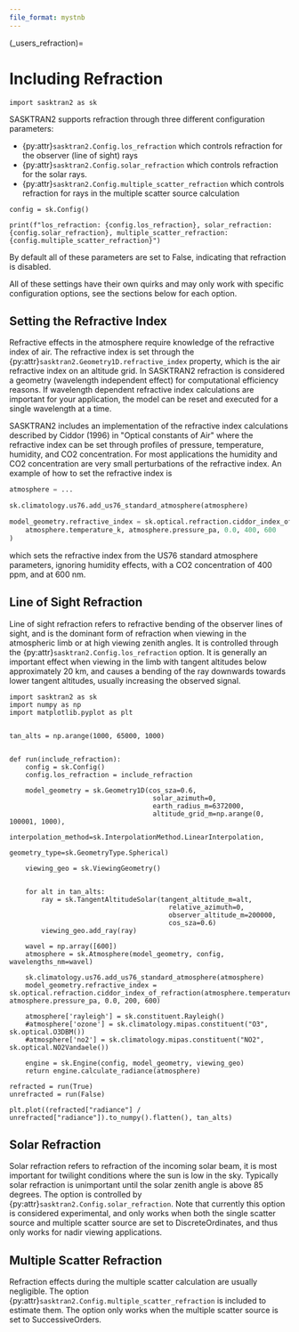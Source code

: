 ```yaml
---
file_format: mystnb
---
```


(_users_refraction)=
# Including Refraction

```{code-cell}
import sasktran2 as sk
```

SASKTRAN2 supports refraction through three different configuration parameters:

- {py:attr}`sasktran2.Config.los_refraction` which controls refraction for the observer (line of sight) rays
- {py:attr}`sasktran2.Config.solar_refraction` which controls refraction for the solar rays.
- {py:attr}`sasktran2.Config.multiple_scatter_refraction` which controls refraction for rays in the multiple scatter source calculation


```{code-cell}
config = sk.Config()

print(f"los_refraction: {config.los_refraction}, solar_refraction: {config.solar_refraction}, multiple_scatter_refraction: {config.multiple_scatter_refraction}")
```
By default all of these parameters are set to False, indicating that refraction is disabled.

All of these settings have their own quirks and may only work with specific configuration options, see the sections below for
each option.

## Setting the Refractive Index
Refractive effects in the atmosphere require knowledge of the refractive index of air.
The refractive index is set through the {py:attr}`sasktran2.Geometry1D.refractive_index` property, which is
the air refractive index on an altitude grid.
In SASKTRAN2 refraction is considered a geometry (wavelength independent effect) for computational efficiency reasons.
If wavelength dependent refractive index calculations are important for your application, the model can be reset and executed
for a single wavelength at a time.

SASKTRAN2 includes an implementation of the refractive index calculations described by Ciddor (1996) in "Optical constants of Air"
where the refractive index can be set through profiles of pressure, temperature, humidity, and CO2 concentration.  For most applications
the humidity and CO2 concentration are very small perturbations of the refractive index.  An example of how to set the refractive
index is

```python
atmosphere = ...

sk.climatology.us76.add_us76_standard_atmosphere(atmosphere)

model_geometry.refractive_index = sk.optical.refraction.ciddor_index_of_refraction(
    atmosphere.temperature_k, atmosphere.pressure_pa, 0.0, 400, 600
)
```

which sets the refractive index from the US76 standard atmosphere parameters, ignoring humidity effects, with a CO2
concentration of 400 ppm, and at 600 nm.

## Line of Sight Refraction
Line of sight refraction refers to refractive bending of the observer lines of sight, and is the dominant form of refraction
when viewing in the atmospheric limb or at high viewing zenith angles.  It is controlled through the
{py:attr}`sasktran2.Config.los_refraction` option.  It is generally an important effect when viewing in the limb with tangent altitudes
below approximately 20 km, and causes a bending of the ray downwards towards lower tangent altitudes, usually increasing the observed signal.

```{code-cell}
import sasktran2 as sk
import numpy as np
import matplotlib.pyplot as plt


tan_alts = np.arange(1000, 65000, 1000)


def run(include_refraction):
    config = sk.Config()
    config.los_refraction = include_refraction

    model_geometry = sk.Geometry1D(cos_sza=0.6,
                                    solar_azimuth=0,
                                    earth_radius_m=6372000,
                                    altitude_grid_m=np.arange(0, 100001, 1000),
                                    interpolation_method=sk.InterpolationMethod.LinearInterpolation,
                                    geometry_type=sk.GeometryType.Spherical)

    viewing_geo = sk.ViewingGeometry()


    for alt in tan_alts:
        ray = sk.TangentAltitudeSolar(tangent_altitude_m=alt,
                                        relative_azimuth=0,
                                        observer_altitude_m=200000,
                                        cos_sza=0.6)
        viewing_geo.add_ray(ray)

    wavel = np.array([600])
    atmosphere = sk.Atmosphere(model_geometry, config, wavelengths_nm=wavel)

    sk.climatology.us76.add_us76_standard_atmosphere(atmosphere)
    model_geometry.refractive_index = sk.optical.refraction.ciddor_index_of_refraction(atmosphere.temperature_k, atmosphere.pressure_pa, 0.0, 200, 600)

    atmosphere['rayleigh'] = sk.constituent.Rayleigh()
    #atmosphere['ozone'] = sk.climatology.mipas.constituent("O3", sk.optical.O3DBM())
    #atmosphere['no2'] = sk.climatology.mipas.constituent("NO2", sk.optical.NO2Vandaele())

    engine = sk.Engine(config, model_geometry, viewing_geo)
    return engine.calculate_radiance(atmosphere)

refracted = run(True)
unrefracted = run(False)

plt.plot((refracted["radiance"] / unrefracted["radiance"]).to_numpy().flatten(), tan_alts)
```

## Solar Refraction
Solar refraction refers to refraction of the incoming solar beam, it is most important for twilight conditions where the sun is low in the sky.
Typically solar refraction is unimportant until the solar zenith angle is above 85 degrees.  The option is controlled by
{py:attr}`sasktran2.Config.solar_refraction`.  Note that currently this option is considered experimental, and only works when
both the single scatter source and multiple scatter source are set to DiscreteOrdinates, and thus only works for nadir viewing
applications.

## Multiple Scatter Refraction
Refraction effects during the multiple scatter calculation are usually negligible.  The option {py:attr}`sasktran2.Config.multiple_scatter_refraction`
is included to estimate them.  The option only works when the multiple scatter source is set to SuccessiveOrders.
